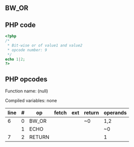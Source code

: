 BW\_OR
------

PHP code
--------

``` php
<?php
/*
 * Bit-wise or of value1 and value2
 * opcode number: 9
 */
echo 1|2;
?>
```

PHP opcodes
-----------

Function name: (null)

Compiled variables: none

| line | \#  | op     | fetch | ext | return | operands |
|------|-----|--------|-------|-----|--------|----------|
| 6    | 0   | BW\_OR |       |     | \~0    | 1,2      |
|      | 1   | ECHO   |       |     |        | \~0      |
| 7    | 2   | RETURN |       |     |        | 1        |
